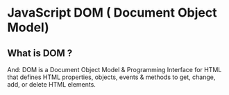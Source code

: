 # JavaScript DOM ( Document Object Model)

## What is DOM ? 

And: DOM is a Document Object Model & Programming Interface for HTML that defines HTML  properties, objects, events & methods to get, change, add, or delete HTML elements.
